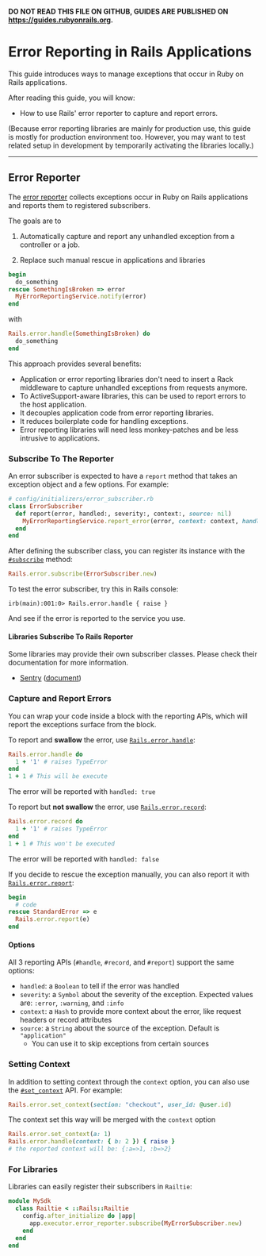 **DO NOT READ THIS FILE ON GITHUB, GUIDES ARE PUBLISHED ON https://guides.rubyonrails.org.**

Error Reporting in Rails Applications
========================

This guide introduces ways to manage exceptions that occur in Ruby on Rails applications.

After reading this guide, you will know:

* How to use Rails' error reporter to capture and report errors.

(Because error reporting libraries are mainly for production use, this guide is mostly for production environment too.
However, you may want to test related setup in development by temporarily activating the libraries locally.)

--------------------------------------------------------------------------------

Error Reporter
------------------------

The [error reporter](https://api.rubyonrails.org/classes/ActiveSupport/ErrorReporter.html) collects exceptions occur in Ruby on Rails applications and reports them to registered subscribers.

The goals are to

1. Automatically capture and report any unhandled exception from a controller or a job.

2. Replace such manual rescue in applications and libraries

```rb
begin
  do_something
rescue SomethingIsBroken => error
  MyErrorReportingService.notify(error)
end
```

with

```rb
Rails.error.handle(SomethingIsBroken) do
  do_something
end
```

This approach provides several benefits:

* Application or error reporting libraries don't need to insert a Rack middleware to capture unhandled exceptions from requests anymore.
* To ActiveSupport-aware libraries, this can be used to report errors to the host application.
* It decouples application code from error reporting libraries.
* It reduces boilerplate code for handling exceptions.
* Error reporting libraries will need less monkey-patches and be less intrusive to applications.

### Subscribe To The Reporter

An error subscriber is expected to have a `report` method that takes an exception object and a few options.
For example:

```rb
# config/initializers/error_subscriber.rb
class ErrorSubscriber
  def report(error, handled:, severity:, context:, source: nil)
    MyErrorReportingService.report_error(error, context: context, handled: handled, level: severity)
  end
end
```

After defining the subscriber class, you can register its instance with the [`#subscribe`](https://api.rubyonrails.org/classes/ActiveSupport/ErrorReporter.html#method-i-subscribe) method:

```rb
Rails.error.subscribe(ErrorSubscriber.new)
```

To test the error subscriber, try this in Rails console:

```
irb(main):001:0> Rails.error.handle { raise }
```

And see if the error is reported to the service you use.

#### Libraries Subscribe To Rails Reporter

Some libraries may provide their own subscriber classes. Please check their documentation for more information.

- [Sentry](https://sentry.io/) ([document](https://github.com/getsentry/sentry-ruby/blob/master/sentry-rails/lib/sentry/rails/error_subscriber.rb))

### Capture and Report Errors

You can wrap your code inside a block with the reporting APIs, which will report the exceptions surface from the block.

To report and **swallow** the error, use [`Rails.error.handle`](https://api.rubyonrails.org/classes/ActiveSupport/ErrorReporter.html#method-i-handle):

```rb
Rails.error.handle do
  1 + '1' # raises TypeError
end
1 + 1 # This will be execute
```

The error will be reported with `handled: true`

To report but **not swallow** the error, use [`Rails.error.record`](https://api.rubyonrails.org/classes/ActiveSupport/ErrorReporter.html#method-i-record):

```rb
Rails.error.record do
  1 + '1' # raises TypeError
end
1 + 1 # This won't be executed
```

The error will be reported with `handled: false`

If you decide to rescue the exception manually, you can also report it with [`Rails.error.report`](https://api.rubyonrails.org/classes/ActiveSupport/ErrorReporter.html#method-i-report):

```rb
begin
  # code
rescue StandardError => e
  Rails.error.report(e)
end
```

#### Options

All 3 reporting APIs (`#handle`, `#record`, and `#report`) support the same options:

- `handled`: a `Boolean` to tell if the error was handled
- `severity`: a `Symbol` about the severity of the exception. Expected values are: `:error`, `:warning`, and `:info`
- `context`: a `Hash` to provide more context about the error, like request headers or record attributes
- `source`: a `String` about the source of the exception. Default is `"application"`
    - You can use it to skip exceptions from certain sources

### Setting Context

In addition to setting context through the `context` option, you can also use the [`#set_context`](https://api.rubyonrails.org/classes/ActiveSupport/ErrorReporter.html#method-i-set_context) API. For example:

```rb
Rails.error.set_context(section: "checkout", user_id: @user.id)
```

The context set this way will be merged with the `context` option

```rb
Rails.error.set_context(a: 1)
Rails.error.handle(context: { b: 2 }) { raise }
# the reported context will be: {:a=>1, :b=>2}
```

### For Libraries

Libraries can easily register their subscribers in `Railtie`:

```rb
module MySdk
  class Railtie < ::Rails::Railtie
    config.after_initialize do |app|
      app.executor.error_reporter.subscribe(MyErrorSubscriber.new)
    end
  end
end
```
